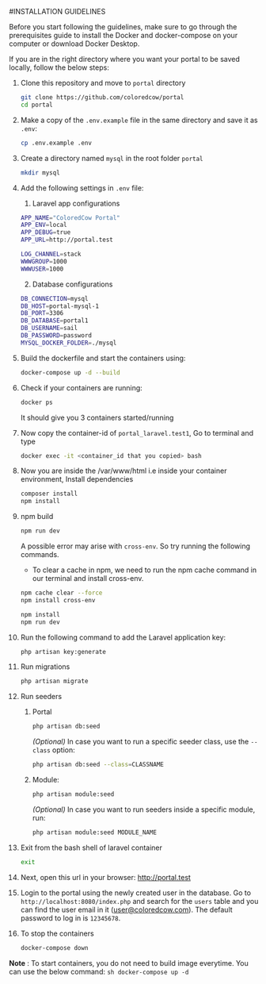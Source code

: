 #INSTALLATION GUIDELINES

Before you start following the guidelines, make sure to go through the prerequisites guide to install the Docker and docker-compose on your computer or download Docker Desktop.

If you are in the right directory where you want your portal to be saved locally, follow the below steps:

1. Clone this repository and move to `portal` directory
   ```sh
   git clone https://github.com/coloredcow/portal
   cd portal
   ```

2. Make a copy of the `.env.example` file in the same directory and save it as `.env`:
   ```sh
   cp .env.example .env	
   ```
3. Create a directory named `mysql` in the root folder `portal`
   ```sh
   mkdir mysql
   ```
4. Add the following settings in `.env` file:
    1. Laravel app configurations
    ```sh
    APP_NAME="ColoredCow Portal"
    APP_ENV=local
    APP_DEBUG=true
    APP_URL=http://portal.test
    
    LOG_CHANNEL=stack
    WWWGROUP=1000
    WWWUSER=1000
    ```

    2. Database configurations

    ```sh
    DB_CONNECTION=mysql
    DB_HOST=portal-mysql-1
    DB_PORT=3306
    DB_DATABASE=portal1
    DB_USERNAME=sail
    DB_PASSWORD=password
    MYSQL_DOCKER_FOLDER=./mysql
    ```
	
5. Build the dockerfile and start the containers using:
   	```sh
   	docker-compose up -d --build
   	```
  
6. Check if your containers are running:
   	```sh
   	docker ps
   	```
   It should give you 3 containers started/running
  	 
7. Now copy the container-id of `portal_laravel.test1`,
   Go to terminal and type
	```sh
 	docker exec -it <container_id that you copied> bash
   	```   
8. Now you are inside the /var/www/html i.e inside your container environment,
     Install dependencies
   ```sh
   composer install
   npm install
   ```

9. npm build
   ```sh
   npm run dev
   ```
    A possible error may arise with `cross-env`. So try running the following commands.
    - To clear a cache in npm, we need to run the npm cache command in our terminal and install cross-env.
   ```sh
   npm cache clear --force
   npm install cross-env

   npm install
   npm run dev
   ```

10. Run the following command to add the Laravel application key:
    ```sh
    php artisan key:generate
    ```

11. Run migrations
    ```sh
    php artisan migrate
    ```

12. Run seeders
    1. Portal
        ```sh
        php artisan db:seed
        ```
        _(Optional)_ In case you want to run a specific seeder class, use the ```--class``` option:
        ```sh
        php artisan db:seed --class=CLASSNAME
        ```
    2. Module:
        ```sh
        php artisan module:seed
        ```
        _(Optional)_ In case you want to run seeders inside a specific module, run:
        ```sh
        php artisan module:seed MODULE_NAME
        ```

13. Exit from the bash shell of laravel container
    ```sh
    exit
    ```
14. Next, open this url in your browser: http://portal.test
15. Login to the portal using the newly created user in the database. Go to `http://localhost:8080/index.php` and search for the `users` table and you can find the user email in it (user@coloredcow.com). The default password to log in is `12345678`.

16. To stop the containers
    ```sh
    docker-compose down
    ```

**Note** :  To start containers, you do not need to build image everytime. You can use the below command:
    ```sh
    docker-compose up -d
    ```

